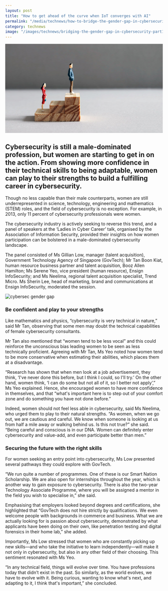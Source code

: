 ```yaml
---
layout: post
title: "How to get ahead of the curve when IoT converges with AI"
permalink: "/media/technews/how-to-bridge-the-gender-gap-in-cybersecurity"
category: technews
image: "/images/technews/bridging-the-gender-gap-in-cybersecurity-part1.png"
---
```


![cybersec gender gap](/images/technews/bridging-the-gender-gap-in-cybersecurity-part1.png)

Cybersecurity is still a male-dominated profession, but women are starting to get in on the action. From showing more confidence in their technical skills to being adaptable, women can play to their strengths to build a fulfilling career in cybersecurity. 
---

Though no less capable than their male counterparts, women are still underrepresented in science, technology, engineering and mathematics (STEM) roles, and the field of cybersecurity is no exception. For example, in 2013, only 11 percent of cybersecurity professionals were women.

The cybersecurity industry is actively seeking to reverse this trend, and a panel of speakers at the ‘Ladies in Cyber Career’ talk, organised by the Association of Information Security, provided their insights on how women participation can be bolstered in a male-dominated cybersecurity landscape.

The panel consisted of Ms Gillian Low, manager (talent acquisition), Government Technology Agency of Singapore (GovTech); Mr Tan Boon Kiat, human resource business partner and talent acquisition, Booz Allen Hamilton; Ms Serene Yeo, vice president (human resource), Ensign InfoSecurity; and Ms Neelima, regional talent acquisition specialist, Trend Micro. Ms Sherin Lee, head of marketing, brand and communications at Ensign InfoSecurity, moderated the session. 

![cybersec gender gap](/images/technews/bridging-the-gender-gap-in-cybersecurity-part2.png)

### **Be confident and play to your strengths**

Like mathematics and physics, “cybersecurity is very technical in nature,” said Mr Tan, observing that some men may doubt the technical capabilities of female cybersecurity consultants.

Mr Tan also mentioned that “women tend to be less vocal” and this could reinforce the unconscious bias leading women to be seen as less technically proficient. Agreeing with Mr Tan, Ms Yeo noted how women tend to be more conservative when estimating their abilities, which places them at a disadvantage.

“Research has shown that when men look at a job advertisement, they think, ‘I've never done this before, but I think I could, so I'll try.’ On the other hand, women think, ‘I can do some but not all of it, so I better not apply’,” Ms Yeo explained. Hence, she encouraged women to have more confidence in themselves, and that “what's important here is to step out of your comfort zone and do something you have not done before.”

Indeed, women should not feel less able in cybersecurity, said Ms Neelima, who urged them to play to their natural strengths. “As women, when we go out, we are cautious and careful. We know when someone is looking at us from half a mile away or walking behind us. Is this not true?” she said. “Being careful and conscious is in our DNA. Women can definitely enter cybersecurity and value-add, and even participate better than men.”

### **Securing the future with the right skills**

For women seeking an entry point into cybersecurity, Ms Low presented several pathways they could explore with GovTech. 

“We run quite a number of programmes. One of these is our Smart Nation Scholarship. We are also open for internships throughout the year, which is another way to gain exposure to cybersecurity. There is also the two-year Technology Associate Programme, where you will be assigned a mentor in the field you wish to specialise in,” she said. 

Emphasising that employers looked beyond degrees and certifications, she highlighted that “GovTech does not hire strictly by qualifications. We even welcome people with backgrounds in commerce and business. What we are actually looking for is passion about cybersecurity, demonstrated by what applicants have been doing on their own, like penetration testing and digital forensics in their home lab,” she added.

Importantly, Ms Low stressed that women who are constantly picking up new skills—and who take the initiative to learn independently—will make it not only in cybersecurity, but also in any other field of their choosing. This sentiment resonated with Ms Yeo.

“In any technical field, things will evolve over time. You have professions today that didn’t exist in the past. So similarly, as the world evolves, we have to evolve with it. Being curious, wanting to know what's next, and adapting to it, I think that's important,” she concluded.
